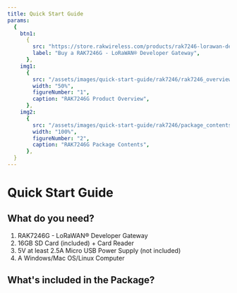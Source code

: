 ```yaml
---
title: Quick Start Guide
params:
  {
    btn1:
      {
        src: "https://store.rakwireless.com/products/rak7246-lorawan-developer-gateway",
        label: "Buy a RAK7246G - LoRaWAN® Developer Gateway",
      },
    img1:
      {
        src: "/assets/images/quick-start-guide/rak7246/rak7246_overview.jpg",
        width: "50%",
        figureNumber: "1",
        caption: "RAK7246G Product Overview",
      },
    img2:
      {
        src: "/assets/images/quick-start-guide/rak7246/package_contents.jpg",
        width: "100%",
        figureNumber: "2",
        caption: "RAK7246G Package Contents",
      },
  }
---
```


# Quick Start Guide

<!-- ![RAK7246G](./images/rak7246-1.jpg) -->

<rk-img :params="$page.frontmatter.params.img1" />

## What do you need?

1. RAK7246G - LoRaWAN® Developer Gateway
2. 16GB SD Card (included) + Card Reader
3. 5V at least 2.5A Micro USB Power Supply (not included)
4. A Windows/Mac OS/Linux Computer

<rk-btn :params="$page.frontmatter.params.btn1" />

## What's included in the Package?

<rk-img :params="$page.frontmatter.params.img2" />
